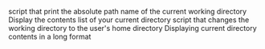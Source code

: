script that print the absolute path name of the current working directory
Display the contents list of your current directory
script that changes the working directory to the user's home directory
Displaying current directory contents in a long format
